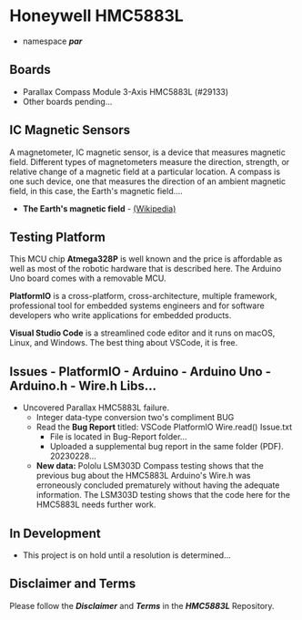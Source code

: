 # Honeywell HMC5883L

- namespace ***par***

## Boards

- Parallax Compass Module 3-Axis HMC5883L (#29133)
- Other boards pending...

## IC Magnetic Sensors

A magnetometer, IC magnetic sensor, is a device that measures magnetic field. Different types of magnetometers measure the direction, strength, or relative change of a magnetic field at a particular location. A compass is one such device, one that measures the direction of an ambient magnetic field, in this case, the Earth's magnetic field....

- **The Earth's magnetic field** - [(Wikipedia)](https://en.wikipedia.org/wiki/Earth%27s_magnetic_field)

## Testing Platform

This MCU chip **Atmega328P** is well known and the price is affordable as well as most of the robotic hardware that is described here. The Arduino Uno board comes with a removable MCU.

**PlatformIO** is a cross-platform, cross-architecture, multiple framework, professional tool for embedded systems engineers and for software developers who write applications for embedded products. 

**Visual Studio Code** is a streamlined code editor and it runs on macOS, Linux, and Windows. The best thing about VSCode, it is free.

## Issues - PlatformIO - Arduino - Arduino Uno - Arduino.h - Wire.h Libs...

- Uncovered Parallax HMC5883L failure.
    - Integer data-type conversion two's compliment BUG
    - Read the  **Bug Report** titled: VSCode PlatformIO Wire.read() Issue.txt
        - File is located in Bug-Report folder...
        - Uploaded a supplemental bug report in the same folder (PDF). 20230228...
    - **New data:** Pololu LSM303D Compass testing shows that the previous bug about the HMC5883L Arduino's Wire.h was erroneously concluded prematurely without having the adequate information. The LSM303D testing shows that the code here for the HMC5883L needs further work.
  
## In Development

- This project is on hold until a resolution is determined...

## Disclaimer and Terms

Please follow the ***Disclaimer*** and ***Terms*** in the ***HMC5883L*** Repository.

